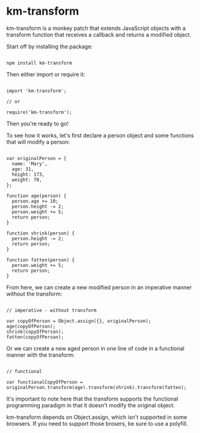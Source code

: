 # km-transform

km-transform is a monkey patch that extends JavaScript objects with a transform function that receives a callback and returns a modified object.

Start off by installing the package:

```

npm install km-transform

```

Then either import or require it:

```

import 'km-transform';

// or

require('km-transform');

```

Then you're ready to go!

To see how it works, let's first declare a person object and some functions that will modify a person:

```

var originalPerson = {
  name: 'Mary',
  age: 31,
  height: 173,
  weight: 70,
};

function age(person) {
  person.age += 10;
  person.height -= 2;
  person.weight += 5;
  return person;
}

function shrink(person) {
  person.height -= 2;
  return person;
}

function fatten(person) {
  person.weight += 5;
  return person;
}

```

From here, we can create a new modified person in an imperative manner without the transform:

```

// imperative - without transform

var copyOfPerson = Object.assign({}, originalPerson);
age(copyOfPerson);
shrink(copyOfPerson);
fatten(copyOfPerson);

```

Or we can create a new aged person in one line of code in a functional manner with the transform:

```

// functional

var functionalCopyOfPerson = originalPerson.transform(age).transform(shrink).transform(fatten);

```

It's important to note here that the transform supports the functional programming paradigm in that it doesn't modify the original object.

km-transform depends on Object.assign, which isn't supported in some browsers. If you need to support those brosers, be sure to use a polyfill.
